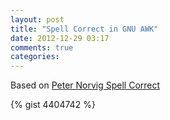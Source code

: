 ```yaml
---
layout: post
title: "Spell Correct in GNU AWK"
date: 2012-12-29 03:17
comments: true
categories: 
---
```


Based on [Peter Norvig Spell Correct](http://norvig.com/spell-correct.html)

{% gist 4404742 %}

